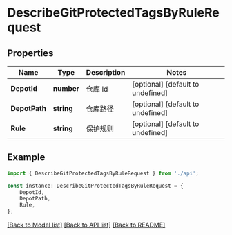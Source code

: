 # DescribeGitProtectedTagsByRuleRequest


## Properties

Name | Type | Description | Notes
------------ | ------------- | ------------- | -------------
**DepotId** | **number** | 仓库 Id | [optional] [default to undefined]
**DepotPath** | **string** | 仓库路径 | [optional] [default to undefined]
**Rule** | **string** | 保护规则 | [optional] [default to undefined]

## Example

```typescript
import { DescribeGitProtectedTagsByRuleRequest } from './api';

const instance: DescribeGitProtectedTagsByRuleRequest = {
    DepotId,
    DepotPath,
    Rule,
};
```

[[Back to Model list]](../README.md#documentation-for-models) [[Back to API list]](../README.md#documentation-for-api-endpoints) [[Back to README]](../README.md)
